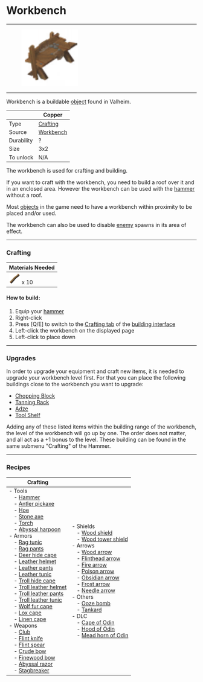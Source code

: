 # Workbench
-------------

<style>
img {width:30px;}
.tb {width:150px}
.c2{
    padding-left:13px!important;
}
.c3{
    padding-left:26px!important;
}
</style>


<figure>
<img src="/assets/workbench.png" class="tb" />
</figure>

-------------

Workbench is a buildable [object](../../objects/) found in Valheim.


|        | Copper                  |
| ----------- | ------------------------------------ |
| Type       | [Crafting](../../type/crafting)  |
| Source      | [Workbench](../../objects/workbench) |
| Durability | ?
| Size | 3x2
| To unlock | N/A |

The workbench is used for crafting and building.

If you want to craft with the workbench, you need to build a roof over it and in an enclosed area. However the workbench can be used with the [hammer](../../items/hammer) without a roof.

Most [objects](../../objects) in the game need to have a workbench within proximity to be placed and/or used.

The workbench can also be used to disable [enemy](../../creatures#hostile) spawns in its area of effect.

-------------

### Crafting



| Materials Needed |
| - |
| [![Wood](/assets/wood.png)](../../items/wood) x 10 |


#### How to build:

1. Equip your [hammer](../../items/hammer)
2. Right-click
3. Press [Q/E] to switch to the [Crafting tab](../../misc/building_interface#crafting_tab) of the [building interface](../../misc/building_interface)
4. Left-click the workbench on the displayed page
5. Left-click to place down

-------------

### Upgrades

In order to upgrade your equipment and craft new items, it is needed to upgrade your workbench level first. For that you can place the following buildings close to the workbench you want to upgrade:

* [Chopping Block](../../objects/chopping_block)
* [Tanning Rack](../../objects/tanning_rack)
* [Adze](../../objects/adze)
* [Tool Shelf](../../objects/tool_shelf)

Adding any of these listed items within the building range of the workbench, the level of the workbench will go up by one. The order does not matter, and all act as a +1 bonus to the level. These building can be found in the same submenu "Crafting" of the Hammer.

-------------

### Recipes

| Crafting | |
| - | - |
| - Tools <br> <blah class="c2">- [Hammer](../../items/hammer)</blah>    <br> <blah class="c2">- [Antler pickaxe](../../items/antler_pickaxe)</blah> <br> <blah class="c2">- [Hoe](../../items/hoe)</blah> <br> <blah class="c2">- [Stone axe](../../items/stone_axe)</blah> <br> <blah class="c2">- [Torch](../../items/torch)</blah><br> <blah class="c2">- [Abyssal harpoon](../../items/abyssal_harpoon)</blah><br> - Armors <br> <blah class="c2">- [Rag tunic](../../items/rag_tunic)</blah> <br> <blah class="c2">- [Rag pants](../../items/rag_pants)</blah><br> <blah class="c2">- [Deer hide cape](../../items/deer_hide_cape)</blah> <br> <blah class="c2">- [Leather helmet](../../items/leather_helmet)</blah><br> <blah class="c2">- [Leather pants](../../items/leather_pants)</blah><br> <blah class="c2">- [Leather tunic](../../items/leather_tunic)</blah><br> <blah class="c2">- [Troll hide cape](../../items/troll_hide_cape)</blah><br> <blah class="c2">- [Troll leather helmet](../../items/troll_leather_helmet)</blah><br> <blah class="c2">- [Troll leather pants](../../items/troll_leather_pants)</blah><br> <blah class="c2">- [Troll leather tunic](../../items/troll_leather_tunic)</blah><br> <blah class="c2">- [Wolf fur cape](../../items/leather_pants)</blah><br> <blah class="c2">- [Lox cape](../../items/leather_pants)</blah><br> <blah class="c2">- [Linen cape](../../items/leather_pants)</blah><br> - Weapons <br> <blah class="c2">- [Club](../../items/club)</blah><br> <blah class="c2">- [Flint knife](../../items/flint_knife)</blah><br> <blah class="c2">- [Flint spear](../../items/flint_spear)</blah><br> <blah class="c2">- [Crude bow](../../items/crude_bow)</blah><br> <blah class="c2">- [Finewood bow](../../items/finewood_bow)</blah><br> <blah class="c2">- [Abyssal razor](../../items/abyssal_razor)</blah><br> <blah class="c2">- [Stagbreaker](../../items/stagbreaker)</blah>| - Shields<br> <blah class="c2">- [Wood shield](../../items/wood_shield)</blah><br> <blah class="c2">- [Wood tower shield](../../items/wood_tower_shield)</blah><br> - Arrows<br> <blah class="c2">- [Wood arrow](../../items/wood_arrow)</blah><br> <blah class="c2">- [Flinthead arrow](../../items/flinthead_arrow)</blah><br> <blah class="c2">- [Fire arrow](../../items/fire_arrow)</blah><br> <blah class="c2">- [Poison arrow](../../items/poison_arrow)</blah><br> <blah class="c2">- [Obsidian arrow](../../items/obsidian_arrow)</blah><br> <blah class="c2">- [Frost arrow](../../items/frost_arrow)</blah><br> <blah class="c2">- [Needle arrow](../../items/needle_arrow)</blah><br> - Others    <br> <blah class="c2">- [Ooze bomb](../../items/ooze_bomb)</blah><br> <blah class="c2">- [Tankard](../../items/tankard)</blah><br> - DLC<br> <blah class="c2">- [Cape of Odin](../../items/cape_of_odin)</blah><br> <blah class="c2">- [Hood of Odin](../../items/hood_of_odin)</blah><br> <blah class="c2">- [Mead horn of Odin](../../items/mead_horn_of_odin)</blah>